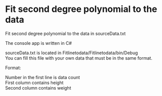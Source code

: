 # Fit second degree polynomial to the data 
Fit second degree polynomial to the data in sourceData.txt

The console app is written in C#

sourceData.txt is located in Fitlinetodata/Fitlinetodata/bin/Debug\
You can fill this file with your own data that must be in the same format.

Format:

Number in the first line is data count \
First column contains height\
Second column contains weight
